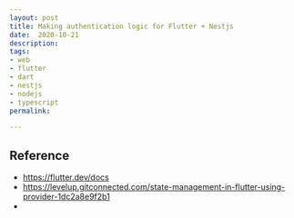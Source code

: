 ```yaml
---
layout: post
title: Making authentication logic for Flutter + Nestjs
date:  2020-10-21 
description: 
tags:
- web
- flutter
- dart
- nestjs
- nodejs
- typescript
permalink: 

---
```








## Reference
* <https://flutter.dev/docs>
* <https://levelup.gitconnected.com/state-management-in-flutter-using-provider-1dc2a8e9f2b1>
* 


